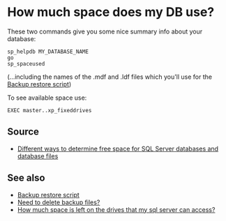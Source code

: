 ﻿# How much space does my DB use?

These two commands give you some nice summary info about your database:

	sp_helpdb MY_DATABASE_NAME
	go
	sp_spaceused

(...including the names of the .mdf and .ldf files which you'll use for the [Backup restore script](backup_restore_script.md))

To see available space use:

	EXEC master..xp_fixeddrives

## Source

- [Different ways to determine free space for SQL Server databases and database files](https://www.mssqltips.com/sqlservertip/1805/different-ways-to-determine-free-space-for-sql-server-databases-and-database-files/)

## See also

- [Backup restore script](backup_restore_script.md)
- [Need to delete backup files?](delete_backup_files.md)
- [How much space is left on the drives that my sql server can access?](drive_sizes.md)